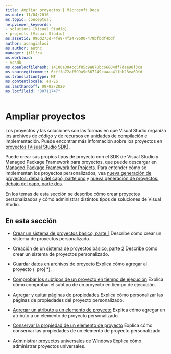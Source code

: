 ```yaml
---
title: Ampliar proyectos | Microsoft Docs
ms.date: 11/04/2016
ms.topic: conceptual
helpviewer_keywords:
- solutions [Visual Studio]
- projects [Visual Studio]
ms.assetid: 096d273d-4fe9-4f24-9b00-470bfbdf4bdf
author: acangialosi
ms.author: anthc
manager: jillfra
ms.workload:
- vssdk
ms.openlocfilehash: 14108a304cc5f85c9a870bc66804df7daa98f3ca
ms.sourcegitcommit: 6cfffa72af599a9d667249caaaa411bb28ea69fd
ms.translationtype: MT
ms.contentlocale: es-ES
ms.lasthandoff: 09/02/2020
ms.locfileid: "80711747"
---
```

# <a name="extend-projects"></a>Ampliar proyectos
Los proyectos y las soluciones son las formas en que Visual Studio organiza los archivos de código y de recursos en unidades de compilación e implementación. Puede encontrar más información sobre los proyectos en [proyectos (Visual Studio SDK)](../extensibility/extending-projects.md).

 Puede crear sus propios tipos de proyecto con el SDK de Visual Studio y Managed Package Framework para proyectos, que puede descargar en [Managed Package Framework for Projects](https://github.com/tunnelvisionlabs/MPFProj10). Para entender cómo se implementan los proyectos personalizados, vea [nueva generación de proyectos: debajo del capó, parte uno](../extensibility/internals/new-project-generation-under-the-hood-part-one.md) y [nueva generación de proyectos: debajo del capó, parte dos](../extensibility/internals/new-project-generation-under-the-hood-part-two.md).

 En los temas de esta sección se describe cómo crear proyectos personalizados y cómo administrar distintos tipos de soluciones de Visual Studio.

## <a name="in-this-section"></a>En esta sección
- [Crear un sistema de proyectos básico, parte 1](../extensibility/creating-a-basic-project-system-part-1.md) Describe cómo crear un sistema de proyectos personalizado.

- [Creación de un sistema de proyectos básico, parte 2](../extensibility/creating-a-basic-project-system-part-2.md) Describe cómo crear un sistema de proyectos personalizado.

- [Guardar datos en archivos de proyecto](../extensibility/saving-data-in-project-files.md) Explica cómo agregar al proyecto (<em>.</em> proj *).

- [Comprobar los subtipos de un proyecto en tiempo de ejecución](../extensibility/verifying-subtypes-of-a-project-at-run-time.md) Explica cómo comprobar el subtipo de un proyecto en tiempo de ejecución.

- [Agregar y quitar páginas de propiedades](../extensibility/adding-and-removing-property-pages.md) Explica cómo personalizar las páginas de propiedades del proyecto personalizado.

- [Agregar un atributo a un elemento de proyecto](../extensibility/adding-an-attribute-to-a-project-item.md) Explica cómo agregar un atributo a un elemento de proyecto personalizado.

- [Conservar la propiedad de un elemento de proyecto](../extensibility/persisting-the-property-of-a-project-item.md) Explica cómo conservar las propiedades de un elemento de proyecto personalizado.

- [Administrar proyectos universales de Windows](../extensibility/managing-universal-windows-projects.md) Explica cómo administrar proyectos universales.
